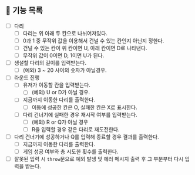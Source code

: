 ## 🧾 기능 목록

- [ ] 다리
  - [ ] 다리는 위 아래 두 칸으로 나뉘어져있다.
  - [ ] 0과 1 중 무작위 값을 이용해서 건널 수 있는 칸인지 아닌지 정한다.
  - [ ] 건널 수 있는 칸이 위 칸이면 U, 아래 칸이면 D로 나타낸다.
  - [ ] 무작위 값이 0이면 D, 1이면 U가 된다.
- [ ] 생설할 다리의 길이를 입력받는다.
  - [ ] (예외) 3 ~ 20 사이의 숫자가 아닐경우.
- [ ] 라운드 진행
  - [ ] 유저가 이동할 칸을 입력받는다.
    - [ ] (예외) U or D가 아닐 경우.
  - [ ] 지금까지 이동한 다리를 출력한다.
    - [ ] 이동에 성공한 칸은 O, 실패한 칸은 X로 표시한다.
  - [ ] 다리 건너기에 실패한 경우 재시작 여부를 입력받는다.
    - [ ] (예외) R or Q가 아닐 경우
    - [ ] R을 입력할 경우 같은 다리로 재도전한다.
- [ ] 다리 건너기에 성공하거나 Q를 입력해 종료할 경우 결과를 출력한다.
  - [ ] 지금까지 이동한 다리를 출력한다.
  - [ ] 게임 성공 여부와 총 시도한 횟수를 출력한다.
- [ ] 잘못된 입력 시 `throw`문으로 예외 발생 및 에러 메시지 출력 후 그 부분부터 다시 입력을 받는다.

